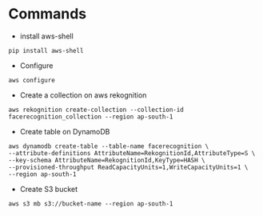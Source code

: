 # Commands
- install aws-shell
```
pip install aws-shell
```
- Configure
```
aws configure
```
- Create a collection on aws rekognition
```
aws rekognition create-collection --collection-id facerecognition_collection --region ap-south-1
```
- Create table on DynamoDB
```
aws dynamodb create-table --table-name facerecognition \
--attribute-definitions AttributeName=RekognitionId,AttributeType=S \
--key-schema AttributeName=RekognitionId,KeyType=HASH \
--provisioned-throughput ReadCapacityUnits=1,WriteCapacityUnits=1 \
--region ap-south-1
```
- Create S3 bucket
```
aws s3 mb s3://bucket-name --region ap-south-1
```
